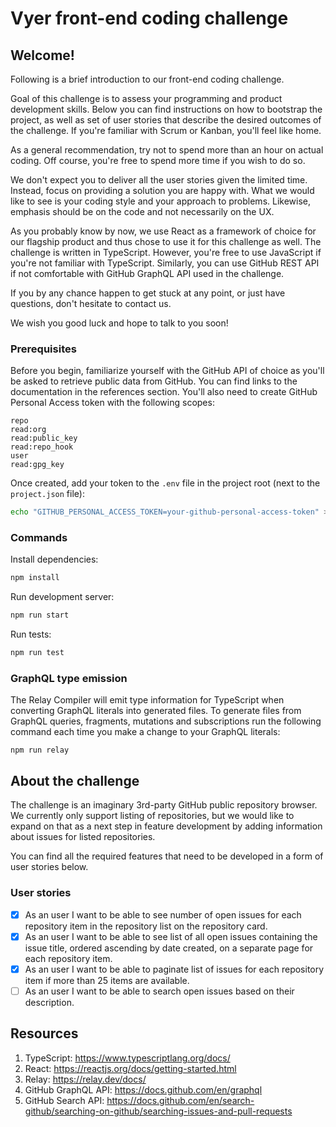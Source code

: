 # Vyer front-end coding challenge

## Welcome!

Following is a brief introduction to our front-end coding challenge.

Goal of this challenge is to assess your programming and product development skills. Below you can find instructions on how to bootstrap the project, as well as set of user stories that describe the desired outcomes of the challenge. If you're familiar with Scrum or Kanban, you'll feel like home.

As a general recommendation, try not to spend more than an hour on actual coding. Off course, you're free to spend more time if you wish to do so.

We don't expect you to deliver all the user stories given the limited time. Instead, focus on providing a solution you are happy with. What we would like to see is your coding style and your approach to problems. Likewise, emphasis should be on the code and not necessarily on the UX.

As you probably know by now, we use React as a framework of choice for our flagship product and thus chose to use it for this challenge as well. The challenge is written in TypeScript. However, you're free to use JavaScript if you're not familiar with TypeScript. Similarly, you can use GitHub REST API if not comfortable with GitHub GraphQL API used in the challenge.

If you by any chance happen to get stuck at any point, or just have questions, don't hesitate to contact us.

We wish you good luck and hope to talk to you soon!

### Prerequisites

Before you begin, familiarize yourself with the GitHub API of choice as you'll be asked to retrieve public data from GitHub. You can find links to the documentation in the references section. You'll also need to create GitHub Personal Access token with the following scopes:

```
repo
read:org
read:public_key
read:repo_hook
user
read:gpg_key
```

Once created, add your token to the `.env` file in the project root (next to the `project.json` file):

```sh
echo "GITHUB_PERSONAL_ACCESS_TOKEN=your-github-personal-access-token" >> .env
```

### Commands

Install dependencies:

```sh
npm install
```

Run development server:

```sh
npm run start
```

Run tests:

```sh
npm run test
```

### GraphQL type emission

The Relay Compiler will emit type information for TypeScript when converting GraphQL literals into generated files. To generate files from GraphQL queries, fragments, mutations and subscriptions run the following command each time you make a change to your GraphQL literals:

```
npm run relay
```

## About the challenge

The challenge is an imaginary 3rd-party GitHub public repository browser. We currently only support listing of repositories, but we would like to expand on that as a next step in feature development by adding information about issues for listed repositories.

You can find all the required features that need to be developed in a form of user stories below.

### User stories

- [x] As an user I want to be able to see number of open issues for each repository item in the repository list on the repository card.
- [x] As an user I want to be able to see list of all open issues containing the issue title, ordered ascending by date created, on a separate page for each repository item.
- [x] As an user I want to be able to paginate list of issues for each repository item if more than 25 items are available.
- [ ] As an user I want to be able to search open issues based on their description.

## Resources

1. TypeScript: https://www.typescriptlang.org/docs/
1. React: https://reactjs.org/docs/getting-started.html
1. Relay: https://relay.dev/docs/
1. GitHub GraphQL API: https://docs.github.com/en/graphql
1. GitHub Search API: https://docs.github.com/en/search-github/searching-on-github/searching-issues-and-pull-requests
